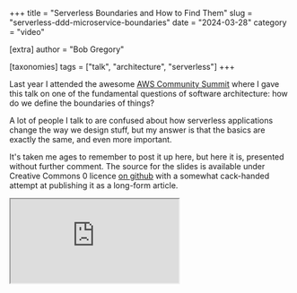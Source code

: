 +++
title = "Serverless Boundaries and How to Find Them"
slug = "serverless-ddd-microservice-boundaries"
date = "2024-03-28"
category = "video"

[extra]
author = "Bob Gregory"

[taxonomies]
tags = ["talk", "architecture", "serverless"]
+++

Last year I attended the awesome [AWS Community Summit](https://www.comsum.co.uk/) where I gave this talk on one of the fundamental questions of software architecture: how do we define the boundaries of things?

A lot of people I talk to are confused about how serverless applications change the way we design stuff, but my answer is that the basics are exactly the same, and even more important.

<!-- more -->

It's taken me ages to remember to post it up here, but here it is, presented without further comment. The source for the slides is available under Creative Commons 0 licence [on github](https://github.com/bobthemighty/talk-boundaries?tab=readme-ov-file) with a somewhat cack-handed attempt at publishing it as a long-form article.

<div class="youtube">
    <iframe
        src="https://www.youtube.com/watch?v=SJmU64a5y8E"
        webkitallowfullscreen
        mozallowfullscreen
        allowfullscreen>
        allow="accelerometer; autoplay; clipboard-write; encrypted-media; gyroscope; picture-in-picture" 
    </iframe>
</div>

